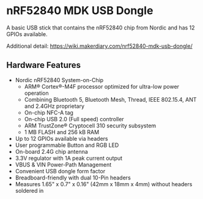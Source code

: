 # nRF52840 MDK USB Dongle

A basic USB stick that contains the nRF52840 chip from Nordic and has 12 GPIOs available.

Additional detail: https://wiki.makerdiary.com/nrf52840-mdk-usb-dongle/

## Hardware Features

* Nordic nRF52840 System-on-Chip
  * ARM® Cortex®-M4F processor optimized for ultra-low power operation
  * Combining Bluetooth 5, Bluetooth Mesh, Thread, IEEE 802.15.4, ANT and 2.4GHz proprietary
  * On-chip NFC-A tag
  * On-chip USB 2.0 (Full speed) controller
  * ARM TrustZone® Cryptocell 310 security subsystem
  * 1 MB FLASH and 256 kB RAM
* Up to 12 GPIOs available via headers
* User programmable Button and RGB LED
* On-board 2.4G chip antenna
* 3.3V regulator with 1A peak current output
* VBUS & VIN Power-Path Management
* Convenient USB dongle form factor
* Breadboard-friendly with dual 10-Pin headers
* Measures 1.65" x 0.7" x 0.16" (42mm x 18mm x 4mm) without headers soldered in
